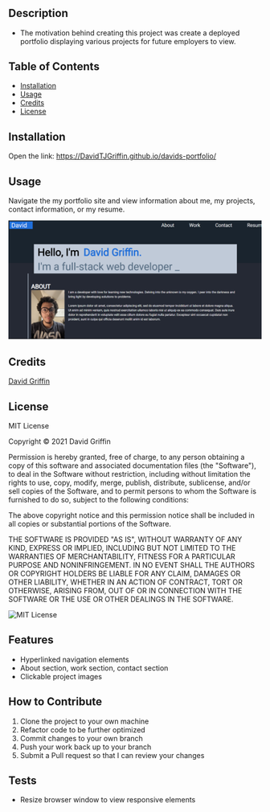 # <Your-Project-Title>
## Description
- The motivation behind creating this project was create a deployed portfolio displaying various projects for future employers to view. 
## Table of Contents
- [Installation](#installation)
- [Usage](#usage)
- [Credits](#credits)
- [License](#license)
## Installation
Open the link: https://DavidTJGriffin.github.io/davids-portfolio/
## Usage
Navigate the my portfolio site and view information about me, my projects, contact information, or my resume.




![Website Screenshot](assets/images/website-screenshot.png)
## Credits
[David Griffin](https://github.com/Ukarimu1)
## License
MIT License

Copyright © 2021 David Griffin

Permission is hereby granted, free of charge, to any person obtaining a copy
of this software and associated documentation files (the "Software"), to deal
in the Software without restriction, including without limitation the rights
to use, copy, modify, merge, publish, distribute, sublicense, and/or sell
copies of the Software, and to permit persons to whom the Software is
furnished to do so, subject to the following conditions:

The above copyright notice and this permission notice shall be included in all
copies or substantial portions of the Software.

THE SOFTWARE IS PROVIDED "AS IS", WITHOUT WARRANTY OF ANY KIND, EXPRESS OR
IMPLIED, INCLUDING BUT NOT LIMITED TO THE WARRANTIES OF MERCHANTABILITY,
FITNESS FOR A PARTICULAR PURPOSE AND NONINFRINGEMENT. IN NO EVENT SHALL THE
AUTHORS OR COPYRIGHT HOLDERS BE LIABLE FOR ANY CLAIM, DAMAGES OR OTHER
LIABILITY, WHETHER IN AN ACTION OF CONTRACT, TORT OR OTHERWISE, ARISING FROM,
OUT OF OR IN CONNECTION WITH THE SOFTWARE OR THE USE OR OTHER DEALINGS IN THE
SOFTWARE.

![MIT License](https://img.shields.io/apm/l/vim-mode)

## Features
- Hyperlinked navigation elements 
- About section, work section, contact section
- Clickable project images
## How to Contribute
1. Clone the project to your own machine
2. Refactor code to be further optimized 
3. Commit changes to your own branch
4. Push your work back up to your branch
5. Submit a Pull request so that I can review your changes
## Tests
- Resize browser window to view responsive elements
